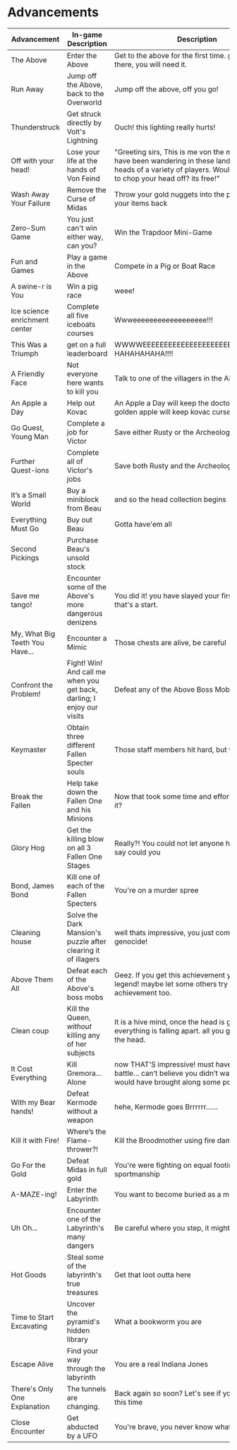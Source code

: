 # Advancements

| Advancement | In-game Description | Description |
| ----------- | ------------------- | ------------|
| The Above |Enter the Above | Get to the above for the first time. good luck up there, you will need it. |
| Run Away | Jump off the Above, back to the Overworld| Jump off the above, off you go! |
| Thunderstruck <a name="thunder-struck"></a> | Get struck directly by Volt's Lightning | Ouch! this lighting really hurts! |
| Off with your head! <a name="off-with-your-head"></a> | Lose your life at the hands of Von Feind | "Greeting sirs, This is me von the merchant and I have been wandering in these lands chopping heads of a variety of players. Would you like me to chop your head off? its free!" |
| Wash Away Your Failure | Remove the Curse of Midas | Throw your gold nuggets into the pool and get your items back |
| Zero-Sum Game | You just can't win either way, can you? | Win the Trapdoor Mini-Game |
| Fun and Games | Play a game in the Above | Compete in a Pig or Boat Race |
| A swine-r is You <a name="a-swine-r-is-you"></a>| Win a pig race | weee! |
| Ice science enrichment center <a name="ice-boat"></a>| Complete all five iceboats courses | Wwweeeeeeeeeeeeeeeeee!!! |
| This Was a Triumph | get on a full leaderboard | WWWWEEEEEEEEEEEEEEEEEEEEEEEEEEEE!!!!!!!!! HAHAHAHAHA!!!! |
| A Friendly Face | Not everyone here wants to kill you | Talk to one of the villagers in the Above |
| An Apple a Day <a name="an-apple-a-day"></a> | Help out Kovac | An Apple a Day will keep the doctor away, but a golden apple will keep kovac curse away. |
| Go Quest, Young Man <a name="go-quest-young-man"></a> | Complete a job for Victor | Save either Rusty or the Archeologist |
| Further Quest-ions | Complete all of Victor's jobs | Save both Rusty and the Archeologist |
| It’s a Small World <a name="its-a-small-world"></a> | Buy a miniblock from Beau | and so the head collection begins |
| Everything Must Go <a name="everything-must-go"></a> | Buy out Beau | Gotta have'em all |
| Second Pickings <a name="second-pickings"></a> | Purchase Beau's unsold stock | |
| Save me tango! | Encounter some of the Above's more dangerous denizens | You did it! you have slayed your first above mob! that's a start. |
| My, What Big Teeth You Have... | Encounter a Mimic | Those chests are alive, be careful |
| Confront the Problem! | Fight! Win! And call me when you get back, darling; I enjoy our visits | Defeat any of the Above Boss Mobs |
| Keymaster <a name="keymaster"></a> | Obtain three different Fallen Specter souls | Those staff members hit hard, but we hit harder |
| Break the Fallen <a name="break-the-fallen"></a> | Help take down the Fallen One and his Minions | Now that took some time and effort, was it worth it? |
| Glory Hog <a name="glory-hog"></a> | Get the killing blow on all 3 Fallen One Stages | Really?! You could not let anyone have the final say could you |
| Bond, James Bond <a name="james-bond"></a> | Kill one of each of the Fallen Specters | You're on a murder spree |
| Cleaning house <a name="cleaning-house"></a>| Solve the Dark Mansion's puzzle after clearing it of illagers | well thats impressive, you just commited a genocide! |
| Above Them All | Defeat each of the Above's boss mobs | Geez. If you get this achievement you are a legend! maybe let some others try getting this achievement too. |
| Clean coup <a name="clean-coup"></a> | Kill the Queen, *without* killing any of her subjects | It is a hive mind, once the head is gone, everything is falling apart. all you gotta focus is the head. |
| It Cost Everything <a name="it-cost-everything"></a> | Kill Gremora... Alone | now THAT'S impressive! must have been an epic battle… can’t believe you didn’t waited for me, I would have brought along some popcorn! |
| With my Bear hands! <a name="with-my-bear-hands"></a>| Defeat Kermode without a weapon | hehe, Kermode goes Brrrrrr…... |
| Kill it with Fire! <a name="kill-it-with-fire"></a>| Where’s the Flame- thrower?! | Kill the Broodmother using fire damage |
| Go For the Gold <a name="go-for-the-gold"></a>| Defeat Midas in full gold | You're were fighting on equal footing, what great sportmanship |
| A-MAZE-ing! | Enter the Labyrinth | You want to become buried as a mummy? |
| Uh Oh... | Encounter one of the Labyrinth's many dangers | Be careful where you step, it might get hot |
| Hot Goods | Steal some of the labyrinth's true treasures | Get that loot outta here |
| Time to Start Excavating | Uncover the pyramid's hidden library | What a bookworm you are |
| Escape Alive <a name="escape-alive"></a>| Find your way through the labyrinth | You are a real Indiana Jones |
| There's Only One Explanation | The tunnels are changing. | Back again so soon? Let's see if you get out alive this time |
| Close Encounter <a name="close-encounter"></a>| Get abducted by a UFO | You're brave, you never know what can happen |

